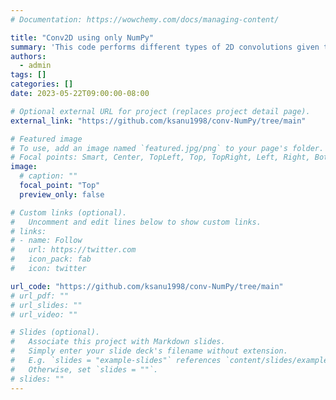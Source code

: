 ```yaml
---
# Documentation: https://wowchemy.com/docs/managing-content/

title: "Conv2D using only NumPy"
summary: 'This code performs different types of 2D convolutions given the input and kernel parameters. It currently supports Conv2D and DepthwiseConv2D with stride, kernel dilation and image padding options. This work is being done during my summer internship at DeGirum Corp., Santa Clara.'
authors:
  - admin
tags: []
categories: []
date: 2023-05-22T09:00:00-08:00

# Optional external URL for project (replaces project detail page).
external_link: "https://github.com/ksanu1998/conv-NumPy/tree/main"

# Featured image
# To use, add an image named `featured.jpg/png` to your page's folder.
# Focal points: Smart, Center, TopLeft, Top, TopRight, Left, Right, BottomLeft, Bottom, BottomRight.
image:
  # caption: ""
  focal_point: "Top"
  preview_only: false

# Custom links (optional).
#   Uncomment and edit lines below to show custom links.
# links:
# - name: Follow
#   url: https://twitter.com
#   icon_pack: fab
#   icon: twitter

url_code: "https://github.com/ksanu1998/conv-NumPy/tree/main"
# url_pdf: ""
# url_slides: ""
# url_video: ""

# Slides (optional).
#   Associate this project with Markdown slides.
#   Simply enter your slide deck's filename without extension.
#   E.g. `slides = "example-slides"` references `content/slides/example-slides.md`.
#   Otherwise, set `slides = ""`.
# slides: ""
---
```

